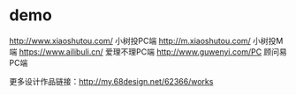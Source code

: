 ﻿# demo
http://www.xiaoshutou.com/  小树投PC端
http://m.xiaoshutou.com/    小树投M端
https://www.ailibuli.cn/    爱理不理PC端
http://www.guwenyi.com/PC  顾问易PC端

更多设计作品链接：http://my.68design.net/62366/works